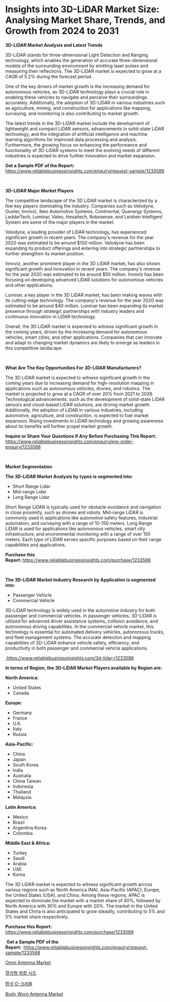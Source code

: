 <p><h1>Insights into 3D-LiDAR Market Size: Analysing Market Share, Trends, and Growth from 2024 to 2031</h1></p><p><strong>3D-LiDAR Market Analysis and Latest Trends</strong></p>
<p><p>3D-LiDAR stands for three-dimensional Light Detection and Ranging technology, which enables the generation of accurate three-dimensional models of the surrounding environment by emitting laser pulses and measuring their reflections. The 3D-LiDAR market is expected to grow at a CAGR of 5.2% during the forecast period. </p><p>One of the key drivers of market growth is the increasing demand for autonomous vehicles, as 3D-LiDAR technology plays a crucial role in enabling these vehicles to navigate and perceive their surroundings accurately. Additionally, the adoption of 3D-LiDAR in various industries such as agriculture, mining, and construction for applications like mapping, surveying, and monitoring is also contributing to market growth.</p><p>The latest trends in the 3D-LiDAR market include the development of lightweight and compact LiDAR sensors, advancements in solid-state LiDAR technology, and the integration of artificial intelligence and machine learning algorithms for improved data processing and analysis. Furthermore, the growing focus on enhancing the performance and functionality of 3D-LiDAR systems to meet the evolving needs of different industries is expected to drive further innovation and market expansion.</p></p>
<p><strong>Get a Sample PDF of the Report:&nbsp;</strong> <a href="https://www.reliablebusinessinsights.com/enquiry/request-sample/1233588">https://www.reliablebusinessinsights.com/enquiry/request-sample/1233588</a></p>
<p>&nbsp;</p>
<p><strong>3D-LiDAR Major Market Players</strong></p>
<p><p>The competitive landscape of the 3D LiDAR market is characterized by a few key players dominating the industry. Companies such as Velodyne, Ouster, Innoviz, Ibeo Automotive Systems, Continental, Quanergy Systems, LeddarTech, Luminar, Valeo, Hesaitech, Robosense, and Leishen Intelligent System are some of the major players in the market.</p><p>Velodyne, a leading provider of LiDAR technology, has experienced significant growth in recent years. The company's revenue for the year 2020 was estimated to be around $100 million. Velodyne has been expanding its product offerings and entering into strategic partnerships to further strengthen its market position.</p><p>Innoviz, another prominent player in the 3D LiDAR market, has also shown significant growth and innovation in recent years. The company's revenue for the year 2020 was estimated to be around $50 million. Innoviz has been focusing on developing advanced LiDAR solutions for autonomous vehicles and other applications.</p><p>Luminar, a key player in the 3D LiDAR market, has been making waves with its cutting-edge technology. The company's revenue for the year 2020 was estimated to be around $40 million. Luminar has been expanding its market presence through strategic partnerships with industry leaders and continuous innovation in LiDAR technology.</p><p>Overall, the 3D LiDAR market is expected to witness significant growth in the coming years, driven by the increasing demand for autonomous vehicles, smart cities, and other applications. Companies that can innovate and adapt to changing market dynamics are likely to emerge as leaders in this competitive landscape.</p></p>
<p>&nbsp;</p>
<p><strong>What Are The Key Opportunities For 3D-LiDAR Manufacturers?</strong></p>
<p><p>The 3D LiDAR market is expected to witness significant growth in the coming years due to increasing demand for high-resolution mapping in applications such as autonomous vehicles, drones, and robotics. The market is projected to grow at a CAGR of over 20% from 2021 to 2026. Technological advancements, such as the development of solid-state LiDAR sensors and cloud-based LiDAR solutions, are driving market growth. Additionally, the adoption of LiDAR in various industries, including automotive, agriculture, and construction, is expected to fuel market expansion. Rising investments in LiDAR technology and growing awareness about its benefits will further propel market growth.</p></p>
<p><strong>Inquire or Share Your Questions If Any Before Purchasing This Report:</strong> <a href="https://www.reliablebusinessinsights.com/enquiry/pre-order-enquiry/1233588">https://www.reliablebusinessinsights.com/enquiry/pre-order-enquiry/1233588</a></p>
<p>&nbsp;</p>
<p><strong>Market Segmentation</strong></p>
<p><strong>The 3D-LiDAR Market Analysis by types is segmented into:</strong></p>
<p><ul><li>Short Range Lidar</li><li>Mid-range Lidar</li><li>Long Range Lidar</li></ul></p>
<p><p>Short Range LiDAR is typically used for obstacle avoidance and navigation in close proximity, such as drones and robots. Mid-range LiDAR is commonly used in applications like automotive safety features, industrial automation, and surveying with a range of 10-150 meters. Long Range LiDAR is used for applications like autonomous vehicles, smart city infrastructure, and environmental monitoring with a range of over 150 meters. Each type of LiDAR serves specific purposes based on their range capabilities and applications.</p></p>
<p><strong>Purchase this Report:&nbsp;</strong><a href="https://www.reliablebusinessinsights.com/purchase/1233588">https://www.reliablebusinessinsights.com/purchase/1233588</a></p>
<p>&nbsp;</p>
<p><strong>The 3D-LiDAR Market Industry Research by Application is segmented into:</strong></p>
<p><ul><li>Passenger Vehicle</li><li>Commercial Vehicle</li></ul></p>
<p><p>3D-LiDAR technology is widely used in the automotive industry for both passenger and commercial vehicles. In passenger vehicles, 3D-LiDAR is utilized for advanced driver assistance systems, collision avoidance, and autonomous driving capabilities. In the commercial vehicle market, this technology is essential for automated delivery vehicles, autonomous trucks, and fleet management systems. The accurate detection and mapping capabilities of 3D-LiDAR enhance vehicle safety, efficiency, and productivity in both passenger and commercial vehicle applications.</p></p>
<p><a href="https://www.reliablebusinessinsights.com/3d-lidar-r1233588">&nbsp;https://www.reliablebusinessinsights.com/3d-lidar-r1233588</a></p>
<p><strong>In terms of Region, the 3D-LiDAR Market Players available by Region are:</strong></p>
<p>
    <p> <strong> North America: </strong>
        <ul>
            <li>United States</li>
            <li>Canada</li>
        </ul>
        </p> 
    <p> <strong> Europe: </strong>
        <ul>
            <li>Germany</li>
            <li>France</li>
            <li>U.K.</li>
            <li>Italy</li>
            <li>Russia</li>
        </ul>
        </p> 
    <p> <strong> Asia-Pacific: </strong>
        <ul>
            <li>China</li>
            <li>Japan</li>
            <li>South Korea</li>
            <li>India</li>
            <li>Australia</li>
            <li>China Taiwan</li>
            <li>Indonesia</li>
            <li>Thailand</li>
            <li>Malaysia</li>
        </ul>
        </p> 
    <p> <strong> Latin America: </strong>
        <ul>
            <li>Mexico</li>
            <li>Brazil</li>
            <li>Argentina Korea</li>
            <li>Colombia</li>
        </ul>
        </p> 
    <p> <strong> Middle East & Africa: </strong>
        <ul>
            <li>Turkey</li>
            <li>Saudi</li>
            <li>Arabia</li>
            <li>UAE</li>
            <li>Korea</li>
        </ul>
    </p>
    </p>
<p><p>The 3D LiDAR market is expected to witness significant growth across various regions such as North America (NA), Asia-Pacific (APAC), Europe, the United States (USA), and China. Among these regions, APAC is expected to dominate the market with a market share of 40%, followed by North America with 30% and Europe with 20%. The market in the United States and China is also anticipated to grow steadily, contributing to 5% and 5% market share respectively.</p></p>
<p><strong>Purchase this Report: </strong><a href="https://www.reliablebusinessinsights.com/purchase/1233588">https://www.reliablebusinessinsights.com/purchase/1233588</a></p>
<p>&nbsp;<strong>Get a Sample PDF of the Report:&nbsp;&nbsp;</strong><a href="https://www.reliablebusinessinsights.com/enquiry/request-sample/1233588">https://www.reliablebusinessinsights.com/enquiry/request-sample/1233588</a></p>
<p><strong></strong></p>
<p><p><a href="https://github.com/nancykennedykellievqfqt2/Market-Research-Report-List-3/blob/main/omni-antenna-market.md">Omni Antenna Market</a></p><p><a href="https://github.com/joannescott9078/Market-Research-Report-List-1/blob/main/2190794157517.md">열성형 복합 시트</a></p><p><a href="https://github.com/TrevorKruvalis5678/Market-Research-Report-List-2/blob/main/4233121157516.md">합성 O-크레졸</a></p><p><a href="https://github.com/seekum/Market-Research-Report-List-3/blob/main/body-worn-antenna-market.md">Body Worn Antenna Market</a></p></p>